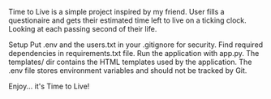 Time to Live is a simple project inspired by my friend. User fills a questionaire and gets their estimated time left to live on a ticking clock. Looking at each passing second of their life.

Setup
Put .env and the users.txt in your .gitignore for security.
Find required dependencies in requirements.txt file.
Run the application with app.py.
The templates/ dir contains the HTML templates used by the application.
The .env file stores environment variables and should not be tracked by Git.

Enjoy... it's Time to Live!